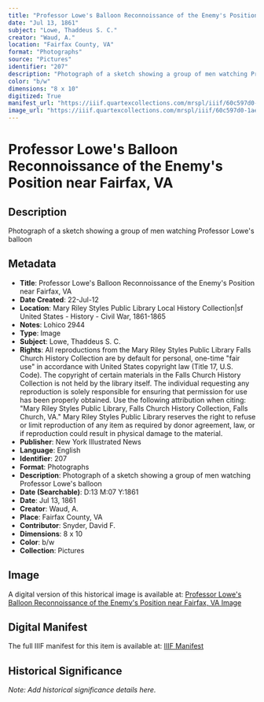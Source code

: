 ```yaml
---
title: "Professor Lowe's Balloon Reconnoissance of the Enemy's Position near Fairfax, VA"
date: "Jul 13, 1861"
subject: "Lowe, Thaddeus S. C."
creator: "Waud, A."
location: "Fairfax County, VA"
format: "Photographs"
source: "Pictures"
identifier: "207"
description: "Photograph of a sketch showing a group of men watching Professor Lowe's balloon"
color: "b/w"
dimensions: "8 x 10"
digitized: True
manifest_url: "https://iiif.quartexcollections.com/mrspl/iiif/60c597d0-1ae9-4ba9-b600-b42e0b444246/manifest"
image_url: "https://iiif.quartexcollections.com/mrspl/iiif/60c597d0-1ae9-4ba9-b600-b42e0b444246/full/full/0/default.jpg"
---
```


# Professor Lowe's Balloon Reconnoissance of the Enemy's Position near Fairfax, VA

## Description

Photograph of a sketch showing a group of men watching Professor Lowe's balloon

## Metadata

- **Title**: Professor Lowe's Balloon Reconnoissance of the Enemy's Position near Fairfax, VA
- **Date Created**: 22-Jul-12
- **Location**: Mary Riley Styles Public Library Local History Collection|sf United States - History - Civil War, 1861-1865
- **Notes**: Lohico 2944
- **Type**: Image
- **Subject**: Lowe, Thaddeus S. C.
- **Rights**: All reproductions from the Mary Riley Styles Public Library Falls Church History Collection are by default for personal, one-time "fair use" in accordance with United States copyright law (Title 17, U.S. Code). The copyright of certain materials in the Falls Church History Collection is not held by the library itself. The individual requesting any reproduction is solely responsible for ensuring that permission for use has been properly obtained. Use the following attribution when citing: "Mary Riley Styles Public Library, Falls Church History Collection, Falls Church, VA." Mary Riley Styles Public Library reserves the right to refuse or limit reproduction of any item as required by donor agreement, law, or if reproduction could result in physical damage to the material.
- **Publisher**: New York Illustrated News
- **Language**: English
- **Identifier**: 207
- **Format**: Photographs
- **Description**: Photograph of a sketch showing a group of men watching Professor Lowe's balloon
- **Date (Searchable)**: D:13 M:07 Y:1861
- **Date**: Jul 13, 1861
- **Creator**: Waud, A.
- **Place**: Fairfax County, VA
- **Contributor**: Snyder, David F.
- **Dimensions**: 8 x 10
- **Color**: b/w
- **Collection**: Pictures

## Image

A digital version of this historical image is available at:
[Professor Lowe's Balloon Reconnoissance of the Enemy's Position near Fairfax, VA Image](https://iiif.quartexcollections.com/mrspl/iiif/60c597d0-1ae9-4ba9-b600-b42e0b444246/full/full/0/default.jpg)

## Digital Manifest

The full IIIF manifest for this item is available at:
[IIIF Manifest](https://iiif.quartexcollections.com/mrspl/iiif/60c597d0-1ae9-4ba9-b600-b42e0b444246/manifest)

## Historical Significance

*Note: Add historical significance details here.*
